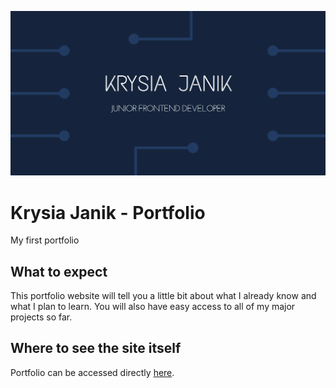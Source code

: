 ![cover](./public/cover.png)

# Krysia Janik - Portfolio 

My first portfolio


## What to expect

This portfolio website will tell you a little bit about what I already know and what I plan to learn. You will also have easy access to all of my major projects so far.

## Where to see the site itself

Portfolio can be accessed directly [here](https://krysiajanik.github.io/).

